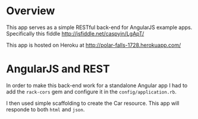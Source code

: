 Overview
========

This app serves as a simple RESTful back-end for AngularJS example apps. Specifically this fiddle
http://jsfiddle.net/caspyin/LgApT/

This app is hosted on Heroku at http://polar-falls-1728.herokuapp.com/

AngularJS and REST
==================

In order to make this back-end work for a standalone Angular app I had to add the `rack-cors` gem
and configure it in the `config/application.rb`.

I then used simple scaffolding to create the Car resource. This app will responde to both `html` and
`json`.

